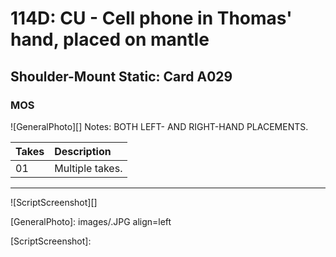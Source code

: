 # 114D: CU - Cell phone in Thomas' hand, placed on mantle

## Shoulder-Mount Static: Card A029

### MOS

![GeneralPhoto][]
Notes: BOTH LEFT- AND RIGHT-HAND PLACEMENTS.

| Takes | Description |
|:---|:----|
| 01 | Multiple takes. |

----

![ScriptScreenshot][]


[GeneralPhoto]:  images/.JPG align=left

[ScriptScreenshot]: 